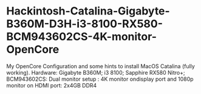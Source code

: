 # Hackintosh-Catalina-Gigabyte-B360M-D3H-i3-8100-RX580-BCM943602CS-4K-monitor-OpenCore
My OpenCore Configuration and some hints to install MacOS Catalina (fully working). Hardware: Gigabyte B360M; i3 8100; Sapphire RX580 Nitro+; BCM943602CS: Dual monitor setup : 4K monitor ondisplay port and 1080p monitor on HDMI port: 2x4GB DDR4

